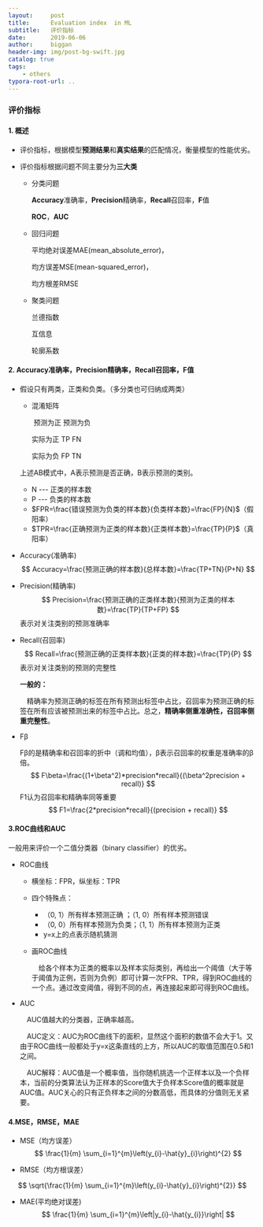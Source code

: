 ```yaml
---
layout:     post
title:      Evaluation index  in ML
subtitle:   评价指标
date:       2019-06-06
author:     biggan
header-img: img/post-bg-swift.jpg
catalog: true
tags:
    - others
typora-root-url: ..
---
```


### 评价指标

#### 1. 概述

- 评价指标，根据模型**预测结果**和**真实结果**的匹配情况，衡量模型的性能优劣。

- 评价指标根据问题不同主要分为**三大类**

  - 分类问题

    **Accuracy**准确率，**Precision**精确率，**Recall**召回率，**F**值

    **ROC**，**AUC**

  - 回归问题

    平均绝对误差MAE(mean_absolute_error)，

    均方误差MSE(mean-squared_error)，

    均方根差RMSE

  - 聚类问题

    兰德指数

    互信息
  
    轮廓系数
    
    

#### 2. Accuracy准确率，Precision精确率，Recall召回率，F值

- 假设只有两类，正类和负类。（多分类也可归纳成两类）

  - 混淆矩阵

    ​                    预测为正       预测为负
  
    实际为正	      TP                 FN	
  
    实际为负	      FP                 TN
  
  上述AB模式中，A表示预测是否正确，B表示预测的类别。
  
  - N --- 正类的样本数
  - P --- 负类的样本数
  - $FPR=\frac{错误预测为负类的样本数}{负类样本数}=\frac{FP}{N}$（假阳率）
  - $TPR=\frac{正确预测为正类的样本数}{正类样本数}=\frac{TP}{P}$（真阳率）
  
- Accuracy(准确率)
$$
Accuracy=\frac{预测正确的样本数}{总样本数}=\frac{TP+TN}{P+N}
$$

- Precision(精确率)
$$
Precision=\frac{预测正确的正类样本数}{预测为正类的样本数}=\frac{TP}{TP+FP}
$$
  表示对关注类别的预测准确率

- Recall(召回率)
$$
Recall=\frac{预测正确的正类样本数}{正类的样本数}=\frac{TP}{P}
$$
  表示对关注类别的预测的完整性

  

  **一般的：**

  &emsp;精确率为预测正确的标签在所有预测出标签中占比，召回率为预测正确的标签在所有应该被预测出来的标签中占比。总之，**精确率侧重准确性，召回率侧重完整性**。

  

- Fβ

  Fβ的是精确率和召回率的折中（调和均值），β表示召回率的权重是准确率的β倍。
$$
F\beta=\frac{(1+\beta^2)*precision*recall}{(\beta^2precision + recall)}
$$
F1认为召回率和精确率同等重要
$$
F1=\frac{2*precision*recall}{(precision + recall)}
$$




#### 3.ROC曲线和AUC

一般用来评价一个二值分类器（binary classifier）的优劣。

- ROC曲线

  - 横坐标：FPR，纵坐标：TPR

  - 四个特殊点：

    - （0, 1）所有样本预测正确 ；（1, 0）所有样本预测错误
    - （0, 0）所有样本预测为负类；（1, 1）所有样本预测为正类
    - y=x上的点表示随机猜测

  - 画ROC曲线

    &emsp;给各个样本为正类的概率以及样本实际类别，再给出一个阈值（大于等于阈值为正例，否则为负例）即可计算一次FPR、TPR，得到ROC曲线的一个点。通过改变阈值，得到不同的点，再连接起来即可得到ROC曲线。

- AUC

  &emsp;AUC值越大的分类器，正确率越高。

  &emsp;AUC定义：AUC为ROC曲线下的面积，显然这个面积的数值不会大于1。又由于ROC曲线一般都处于y=x这条直线的上方，所以AUC的取值范围在0.5和1之间。

  &emsp;AUC解释：AUC值是一个概率值，当你随机挑选一个正样本以及一个负样本，当前的分类算法认为正样本的Score值大于负样本Score值的概率就是AUC值。AUC关心的只有正负样本之间的分数高低，而具体的分值则无关紧要。
  
  


#### 4.MSE，RMSE，MAE

- MSE（均方误差）
$$
\frac{1}{m} \sum_{i=1}^{m}\left(y_{i}-\hat{y}_{i}\right)^{2}
$$

- RMSE（均方根误差）

$$
\sqrt{\frac{1}{m} \sum_{i=1}^{m}\left(y_{i}-\hat{y}_{i}\right)^{2}}
$$

- MAE(平均绝对误差)
$$
\frac{1}{m} \sum_{i=1}^{m}\left|y_{i}-\hat{y_{i}}\right|
$$